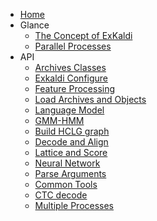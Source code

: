 - [Home](README.md)
- Glance
  - [The Concept of ExKaldi](contents/Concept.md)
  - [Parallel Processes](contents/Parallel.md)
- API
  - [Archives Classes](contents/Archives.md)
  - [Exkaldi Configure](contents/Config.md)
  - [Feature Processing](contents/Feature.md)
  - [Load Archives and Objects](contents/Load.md)
  - [Language Model](contents/LanguageModel.md)
  - [GMM-HMM](contents/GmmHmm.md)
  - [Build HCLG graph](contents/Graph.md)
  - [Decode and Align](contents/DecodeAlign.md)
  - [Lattice and Score](contents/LatticeScore.md)
  - [Neural Network](contents/NN.md)
  - [Parse Arguments](contents/Argsparse.md)
  - [Common Tools](contents/Common.md)
  - [CTC decode](contents/CTCdecode.md)
  - [Multiple Processes](contents/MultipleProcesses.md)

